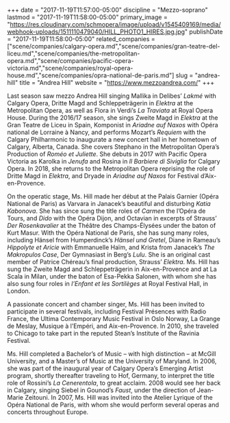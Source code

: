 +++
date = "2017-11-19T11:57:00-05:00"
discipline = "Mezzo-soprano"
lastmod = "2017-11-19T11:58:00-05:00"
primary_image = "https://res.cloudinary.com/schmopera/image/upload/v1545409169/media/webhook-uploads/1511110479040/HILL_PHOTO1_HIRES.jpg.jpg"
publishDate = "2017-11-19T11:58:00-05:00"
related_companies = ["scene/companies/calgary-opera.md","scene/companies/gran-teatre-del-liceu.md","scene/companies/the-metropolitan-opera.md","scene/companies/pacific-opera-victoria.md","scene/companies/royal-opera-house.md","scene/companies/opra-national-de-paris.md"]
slug = "andrea-hill"
title = "Andrea Hill"
website = "https://www.mezzoandrea.com/"
+++

Last season saw mezzo Andrea Hill singing Mallika in Delibes’ *Lakmé* with Calgary Opera, Dritte Magd and Schleppeträgerin in *Elektra* at the Metropolitan Opera, as well as Flora in Verdi’s *La Traviata* at Royal Opera House. During the 2016/17 season, she sings Zweite Magd in *Elektra* at the Gran Teatre de Liceu in Spain, Komponist in *Ariadne auf Naxos* with Opéra national de Lorraine à Nancy, and performs Mozart’s *Requiem* with the Calgary Philharmonic to inaugurate a new concert hall in her hometown of Calgary, Alberta, Canada. She covers Stephano in the Metropolitan Opera’s Production of *Roméo et Juliette*. She debuts in 2017 with Pacific Opera Victoria as Karolka in *Jenufa* and Rosina in *Il Barbiere di Siviglia* for Calgary Opera. In 2018, she returns to the Metropolitan Opera reprising the role of Dritte Magd in *Elektra*, and Dryade in *Ariadne auf Naxos* for Festival d’Aix-en-Provence.

On the operatic stage, Ms. Hill made her début at the Palais Garnier (Opéra National de Paris) as Varvara in Janacek’s beautiful and disturbing *Katia Kabonova*.  She has since sung the title roles of *Carmen* the l’Opéra de Tours, and *Dido* with the Opéra Dijon, and Octavian in excerpts of Strauss’ *Der Rosenkavalier* at the Théâtre des Champs-Élysées under the baton of Kurt Masur. With the Opéra National de Paris, she has sung many roles, including Hänsel from Humperdinck’s *Hänsel und Gretel*, Diane in Rameau’s *Hippolyte et Aricie* with Emmanuelle Haïm, and Krista from Janacek’s *The Makropulos Case*, Der Gymnasiast in Berg’s *Lulu*. She is an original cast member of Patrice Chéreau’s final production, Strauss’ *Elektra*. Ms. Hill has sung the Zweite Magd and Schleppeträgerin in Aix-en-Provence and at La Scala in Milan, under the baton of Esa-Pekka Salonen, with whom she has also sung four roles in *l’Enfant et les Sortilèges* at Royal Festival Hall, in London.

A passionate concert and chamber singer, Ms. Hill has been invited to participate in several festivals, including Festival Présences with Radio France, the Ultima Contemporary Music Festival in Oslo Norway, La Grange de Meslay, Musique à l’Empéri, and Aix-en-Provence. In 2010, she traveled to Chicago to take part in the reputed Stean’s Institute of the Ravinia Festival.

Ms. Hill completed a Bachelor’s of Music – with high distinction – at McGill University, and a Master’s of Music at the University of Maryland. In 2006, she was part of the inaugural year of Calgary Opera’s Emerging Artist program, shortly thereafter traveling to Hof, Germany, to interpret the title role of Rossini’s *La Cenerentola*, to great acclaim. 2008 would see her back in Calgary, singing Siebel in Gounod’s *Faust*, under the direction of Jean-Marie Zeitouni. In 2007, Ms. Hill was invited into the Atelier Lyrique of the Opéra National de Paris, with whom she would perform several operas and concerts throughout Europe.

